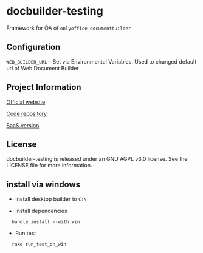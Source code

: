# docbuilder-testing

Framework for QA of `onlyoffice-documentbuilder`

## Configuration

`WEB_BUILDER_URL` - Set via Environmental Variables.
  Used to changed default url of Web Document Builder

## Project Information

[Official website](https://www.onlyoffice.com)

[Code repository](https://github.com/ONLYOFFICE/doc-builder-testing "https://github.com/ONLYOFFICE/doc-builder-testing")

[SaaS version](https://www.onlyoffice.com)

## License

docbuilder-testing is released under an GNU AGPL v3.0 license.
See the LICENSE file for more information.

## install via windows

* Install desktop builder to `C:\`

* Install dependencies

```shell
  bundle install --with win 
```

* Run test

```shell
  rake run_test_on_win
```
